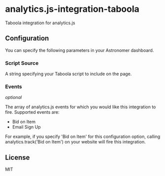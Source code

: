 # analytics.js-integration-taboola

Taboola integration for analytics.js

## Configuration

You can specify the following parameters in your Astronomer dashboard.

### Script Source

A string specifying your Taboola script to include on the page.

### Events
*optional*

The array of analytics.js events for which you would like this integration to fire.
Supported events are: 

- Bid on Item
- Email Sign Up

For example, if you specify 'Bid on Item' for this configuration option, calling analytics.track('Bid on Item') on your website will fire this integration.

## License

MIT
